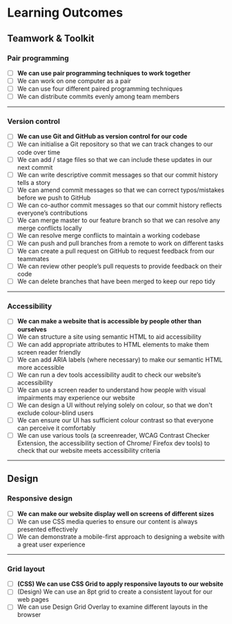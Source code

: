 # Learning Outcomes

## Teamwork & Toolkit

### Pair programming

- [ ] **We can use pair programming techniques to work together**
- [ ] We can work on one computer as a pair
- [ ] We can use four different paired programming techniques
- [ ] We can distribute commits evenly among team members

---

### Version control

- [ ] **We can use Git and GitHub as version control for our code**
- [ ] We can initialise a Git repository so that we can track changes to our code over time
- [ ] We can add / stage files so that we can include these updates in our next commit
- [ ] We can write descriptive commit messages so that our commit history tells a story
- [ ] We can amend commit messages so that we can correct typos/mistakes before we push to GitHub
- [ ] We can co-author commit messages so that our commit history reflects everyone’s contributions
- [ ] We can merge master to our feature branch so that we can resolve any merge conflicts locally
- [ ] We can resolve merge conflicts to maintain a working codebase
- [ ] We can push and pull branches from a remote to work on different tasks
- [ ] We can create a pull request on GitHub to request feedback from our teammates
- [ ] We can review other people’s pull requests to provide feedback on their code
- [ ] We can delete branches that have been merged to keep our repo tidy

---

### Accessibility

- [ ] **We can make a website that is accessible by people other than ourselves**
- [ ] We can structure a site using semantic HTML to aid accessibility
- [ ] We can add appropriate attributes to HTML elements to make them screen reader friendly
- [ ] We can add ARIA labels (where necessary) to make our semantic HTML more accessible
- [ ] We can run a dev tools accessibility audit to check our website’s accessibility
- [ ] We can use a screen reader to understand how people with visual impairments may experience our website
- [ ] We can design a UI without relying solely on colour, so that we don't exclude colour-blind users
- [ ] We can ensure our UI has sufficient colour contrast so that everyone can perceive it comfortably
- [ ] We can use various tools (a screenreader, WCAG Contrast Checker Extension, the accessibility section of Chrome/ Firefox dev tools) to check that our website meets accessibility criteria

---

## Design

### Responsive design

- [ ] **We can make our website display well on screens of different sizes**
- [ ] We can use CSS media queries to ensure our content is always presented effectively
- [ ] We can demonstrate a mobile-first approach to designing a website with a great user experience

---

### Grid layout

- [ ] **(CSS) We can use CSS Grid to apply responsive layouts to our website**
- [ ] (Design) We can use an 8pt grid to create a consistent layout for our web pages
- [ ] We can use Design Grid Overlay to examine different layouts in the browser
